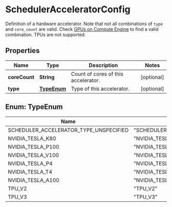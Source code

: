 

# SchedulerAcceleratorConfig

Definition of a hardware accelerator. Note that not all combinations of `type` and `core_count` are valid. Check [GPUs on Compute Engine](https://cloud.google.com/compute/docs/gpus) to find a valid combination. TPUs are not supported.

## Properties

| Name | Type | Description | Notes |
|------------ | ------------- | ------------- | -------------|
|**coreCount** | **String** | Count of cores of this accelerator. |  [optional] |
|**type** | [**TypeEnum**](#TypeEnum) | Type of this accelerator. |  [optional] |



## Enum: TypeEnum

| Name | Value |
|---- | -----|
| SCHEDULER_ACCELERATOR_TYPE_UNSPECIFIED | &quot;SCHEDULER_ACCELERATOR_TYPE_UNSPECIFIED&quot; |
| NVIDIA_TESLA_K80 | &quot;NVIDIA_TESLA_K80&quot; |
| NVIDIA_TESLA_P100 | &quot;NVIDIA_TESLA_P100&quot; |
| NVIDIA_TESLA_V100 | &quot;NVIDIA_TESLA_V100&quot; |
| NVIDIA_TESLA_P4 | &quot;NVIDIA_TESLA_P4&quot; |
| NVIDIA_TESLA_T4 | &quot;NVIDIA_TESLA_T4&quot; |
| NVIDIA_TESLA_A100 | &quot;NVIDIA_TESLA_A100&quot; |
| TPU_V2 | &quot;TPU_V2&quot; |
| TPU_V3 | &quot;TPU_V3&quot; |



